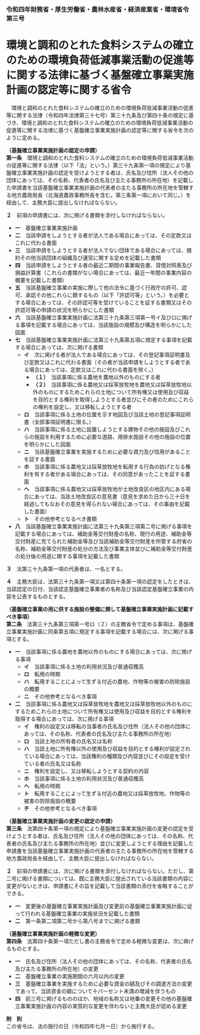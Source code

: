 ### 令和四年財務省・厚生労働省・農林水産省・経済産業省・環境省令第三号  
# 環境と調和のとれた食料システムの確立のための環境負荷低減事業活動の促進等に関する法律に基づく基盤確立事業実施計画の認定等に関する省令  
　環境と調和のとれた食料システムの確立のための環境負荷低減事業活動の促進等に関する法律（令和四年法律第三十七号）第三十九条及び第四十条の規定に基づき、環境と調和のとれた食料システムの確立のための環境負荷低減事業活動の促進等に関する法律に基づく基盤確立事業実施計画の認定等に関する省令を次のように定める。  
  
**（基盤確立事業実施計画の認定の申請）**  
**第一条**　環境と調和のとれた食料システムの確立のための環境負荷低減事業活動の促進等に関する法律（以下「法」という。）第三十九条第一項の規定により基盤確立事業実施計画の認定を受けようとする者は、氏名及び住所（法人その他の団体にあっては、その名称、代表者の氏名及び主たる事務所の所在地）を記載した申請書を当該基盤確立事業実施計画の代表者の主たる事務所の所在地を管轄する地方農政局長（北海道農政事務所長を含む。第三条第一項において同じ。）を経由して、主務大臣に提出しなければならない。  
  
**２**　前項の申請書には、次に掲げる書類を添付しなければならない。  
* **一**　基盤確立事業実施計画  
* **二**　当該申請をしようとする者が法人である場合にあっては、その定款又はこれに代わる書面  
* **三**　当該申請をしようとする者が法人でない団体である場合にあっては、規約その他当該団体の組織及び運営に関する定めを記載した書類  
* **四**　当該申請をしようとする者の最近二期間の事業報告書、貸借対照表及び損益計算書（これらの書類がない場合にあっては、最近一年間の事業内容の概要を記載した書類）  
* **五**　当該基盤確立事業の実施に際して他の法令に基づく行政庁の許可、認可、承認その他これらに類するもの（以下「許認可等」という。）を必要とする場合にあっては、その許認可等を受けていることを証する書類又はその許認可等の申請の状況を明らかにした書類  
* **六**　当該基盤確立事業実施計画に法第三十九条第三項第一号イ及びロに掲げる事項を記載する場合にあっては、当該施設の規模及び構造を明らかにした図面  
* **七**　当該基盤確立事業実施計画に法第三十九条第五項に規定する事項を記載する場合にあっては、次に掲げる書類  
	* **イ**　次に掲げる者が法人である場合にあっては、その登記事項証明書及び定款又はこれに代わる書面（その者が当該申請をしようとする者である場合にあっては、定款又はこれに代わる書面を除く。）  
		* **（１）**　当該事項に係る農地を農地以外のものにする者  
		* **（２）**　当該事項に係る農地又は採草放牧地を農地又は採草放牧地以外のものにするためこれらの土地について所有権又は使用及び収益を目的とする権利を取得しようとする者並びにその者のためにこれらの権利を設定し、又は移転しようとする者  
	* **ロ**　当該事項に係る土地の位置を示す地図及び当該土地の登記事項証明書（全部事項証明書に限る。）  
	* **ハ**　当該事項に係る土地に設置しようとする建物その他の施設及びこれらの施設を利用するために必要な道路、用排水施設その他の施設の位置を明らかにした図面  
	* **ニ**　当該基盤確立事業を実施するために必要な資力及び信用があることを証する書面  
	* **ホ**　当該事項に係る農地又は採草放牧地を転用する行為の妨げとなる権利を有する者がある場合にあっては、その同意があったことを証する書面  
	* **ヘ**　当該事項に係る農地又は採草放牧地が土地改良区の地区内にある場合にあっては、当該土地改良区の意見書（意見を求めた日から三十日を経過してもなおその意見を得られない場合にあっては、その事由を記載した書面）  
	* **ト**　その他参考となるべき書類  
* **八**　当該基盤確立事業実施計画に法第三十九条第三項第二号に掲げる事項を記載する場合にあっては、補助金等交付財産の名称、現行の用途、補助金等交付財産に充てられた補助金等及び当該補助金等交付財産を所管する府省の名称、補助金等交付財産の処分の方法及び事業主体並びに補助金等交付財産の処分後の用途に関する事項を記載した書類  
  
**３**　法第三十九条第一項の代表者は、一名とする。  
  
**４**　主務大臣は、法第三十九条第一項又は第四十条第一項の認定をしたときは、当該認定の日付、当該認定基盤確立事業者の名称及び当該認定基盤確立事業の内容を公表するものとする。  
  
**（基盤確立事業の用に供する施設の整備に関して基盤確立事業実施計画に記載すべき事項）**  
**第二条**　法第三十九条第三項第一号ロ（２）の主務省令で定める事項は、基盤確立事業実施計画に同条第五項に規定する事項を記載する場合には、次に掲げる事項とする。  
* **一**　当該事項に係る農地を農地以外のものにする場合にあっては、次に掲げる事項  
	* **イ**　当該事項に係る土地の利用状況及び普通収穫高  
	* **ロ**　転用の時期  
	* **ハ**　転用することによって生ずる付近の農地、作物等の被害の防除施設の概要  
	* **ニ**　その他参考となるべき事項  
* **二**　当該事項に係る農地又は採草放牧地を農地又は採草放牧地以外のものにするためこれらの土地について所有権又は使用及び収益を目的とする権利を取得する場合にあっては、次に掲げる事項  
	* **イ**　権利の設定又は移転の当事者の氏名及び住所（法人その他の団体にあっては、その名称、代表者の氏名及び主たる事務所の所在地）  
	* **ロ**　当該土地の所有者の氏名又は名称  
	* **ハ**　当該土地に所有権以外の使用及び収益を目的とする権利が設定されている場合にあっては、当該権利の種類及び内容並びにその設定を受けている者の氏名又は名称  
	* **ニ**　権利を設定し、又は移転しようとする契約の内容  
	* **ホ**　当該事項に係る土地の利用状況及び普通収穫高  
	* **ヘ**　転用の時期  
	* **ト**　転用することによって生ずる付近の農地又は採草放牧地、作物等の被害の防除施設の概要  
	* **チ**　その他参考となるべき事項  
  
**（基盤確立事業実施計画の変更の認定の申請）**  
**第三条**　法第四十条第一項の規定により基盤確立事業実施計画の変更の認定を受けようとする者は、氏名及び住所（法人その他の団体にあっては、その名称、代表者の氏名及び主たる事務所の所在地）並びに変更しようとする理由を記載した申請書を当該基盤確立事業実施計画の代表者の主たる事務所の所在地を管轄する地方農政局長を経由して、主務大臣に提出しなければならない。  
  
**２**　前項の申請書には、次に掲げる書類を添付しなければならない。ただし、第二号に掲げる書類については、既に主務大臣に提出されている当該書類の内容に変更がないときは、申請書にその旨を記載して当該書類の添付を省略することができる。  
* **一**　変更後の基盤確立事業実施計画及び変更前の基盤確立事業実施計画に従って行われる基盤確立事業の実施状況を記載した書類  
* **二**　第一条第二項第二号から第八号までに掲げる書類  
  
**（基盤確立事業実施計画の軽微な変更）**  
**第四条**　法第四十条第一項ただし書の主務省令で定める軽微な変更は、次に掲げるものとする。  
* **一**　氏名及び住所（法人その他の団体にあっては、その名称、代表者の氏名及び主たる事務所の所在地）の変更  
* **二**　基盤確立事業の実施期間の六月以内の変更  
* **三**　基盤確立事業を実施するために必要な資金の額及びその調達方法の変更であって、当該資金の額について十パーセント未満の増減を伴うもの  
* **四**　前三号に掲げるもののほか、地域の名称又は地番の変更その他の基盤確立事業実施計画の内容の実質的な変更を伴わないと主務大臣が認める変更  
  
**附　則**  
この省令は、法の施行の日（令和四年七月一日）から施行する。  
  
